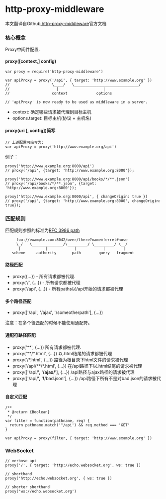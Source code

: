 # http-proxy-middleware #

本文翻译自Github[ http-proxy-middleware](https://github.com/chimurai/http-proxy-middleware)官方文档

### 核心概念 ###

Proxy中间件配置.

#### proxy([context,] config) ####

	var proxy = require('http-proxy-middleware')

	var apiProxy = proxy('/api', { target: 'http://www.example.org' })
	//                   \____/   \_____________________________/
	//                     |                    |
	//                   context             options

	// 'apiProxy' is now ready to be used as middleware in a server.

- context: 确定哪些请求被代理到目标主机
- options.target: 目标主机(协议 + 主机名)

#### proxy(uri [, config])简写 ####

	// 上述配置可简写为:
	var apiProxy = proxy('http://www.example.org/api')

例子：

	proxy('http://www.example.org:8000/api')
	// proxy('/api', {target: 'http://www.example.org:8000'});

	proxy('http://www.example.org:8000/api/books/*/**.json')
	// proxy('/api/books/*/**.json', {target: 'http://www.example.org:8000'});

	proxy('http://www.example.org:8000/api', { changeOrigin: true })
	// proxy('/api', {target: 'http://www.example.org:8000', changeOrigin: true});

### 匹配规则 ###

匹配规则参照的标准为[RFC 3986 path](https://tools.ietf.org/html/rfc3986#section-3.3)

         foo://example.com:8042/over/there?name=ferret#nose
         \_/   \______________/\_________/ \_________/ \__/
          |           |            |            |        |
       scheme     authority       path        query   fragment

#### 路径匹配 ####

- proxy({...}) - 所有请求都被代理.
- proxy('/', {...}) - 所有请求都被代理
- proxy('/api', {...}) - 所有paths以/api开始的请求都被代理

#### 多个路径匹配 ####

- proxy(['/api', '/ajax', '/someotherpath'], {...})

注意：在多个径匹配的时候不能使用通配符。

#### 通配符路径匹配 ####
- proxy('**', {...}) 所有请求都被代理.
- proxy('**/*.html', {...}) 以.html结尾的请求都被代理
- proxy('/*.html', {...}) 路径为根目录下html文件的请求被代理
- proxy('/api/**/*.html', {...}) 在/api路径下以.html结尾的请求被代理
- proxy(['/api/**', '/ajax/**'], {...}) /api路径与ajax路径的请求被代理
- proxy(['/api/**', '!**/bad.json'], {...}) /api路径下所有不是对bad.json的请求被代理

#### 自定义匹配 ####

	/**
	 * @return {Boolean}
	 */
	var filter = function(pathname, req) {
	  return pathname.match('^/api') && req.method === 'GET'
	}

	var apiProxy = proxy(filter, { target: 'http://www.example.org' })

### WebSocket ###

	// verbose api
	proxy('/', { target: 'http://echo.websocket.org', ws: true })

	// shorthand
	proxy('http://echo.websocket.org', { ws: true })

	// shorter shorthand
	proxy('ws://echo.websocket.org')




